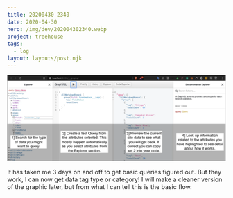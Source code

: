 ```yaml
---
title: 20200430 2340
date: 2020-04-30
hero: /img/dev/202004302340.webp
project: treehouse
tags:
  - log
layout: layouts/post.njk
---
```


![Debuging Screenshot](/img/dev/202004302340.webp)

It has taken me 3 days on and off to get basic queries figured out. But they work, I can now get data tag type or category! I will make a cleaner version of the graphic later, but from what I can tell this is the basic flow.
